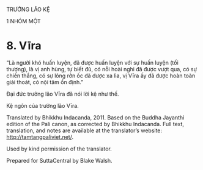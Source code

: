TRƯỞNG LÃO KỆ

1 NHÓM MỘT

# 8\. Vīra

“Là người khó huấn luyện, đã được huấn luyện với sự huấn luyện (tối thượng), là vị anh hùng, tự biết đủ, có nỗi hoài nghi đã được vượt qua, có sự chiến thắng, có sự lông rởn ốc đã được xa lìa, vị Vīra ấy đã được hoàn toàn giải thoát, có nội tâm ổn định.”

Đại đức trưởng lão Vīra đã nói lời kệ như thế.

Kệ ngôn của trưởng lão Vīra.

Translated by Bhikkhu Indacanda, 2011. Based on the Buddha Jayanthi edition of the Pali canon, as corrected by Bhikkhu Indacanda. Full text, translation, and notes are available at the translator’s website: http://tamtangpaliviet.net/.

Used by kind permission of the translator.

Prepared for SuttaCentral by Blake Walsh.